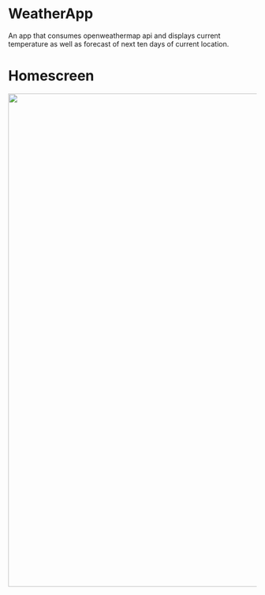 # WeatherApp
An app that consumes openweathermap api and displays current temperature as well as forecast of next ten days of current location.

# Homescreen
<img src="https://cloud.githubusercontent.com/assets/16516636/19016559/36946de4-883b-11e6-8178-0ed299ed41bd.png" width="1000">
